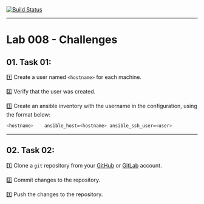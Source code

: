 <a href="https://github.com/nirgeier/AnsibleLabs/actions/workflows/Lab-008.yaml" target="_blank">
  <img src="https://github.com/nirgeier/AnsibleLabs/actions/workflows/Lab-008.yaml/badge.svg" alt="Build Status">
</a>

---
# Lab 008 - Challenges

## 01. Task 01:

1️⃣ Create a user named `<hostname>` for each machine.

2️⃣ Verify that the user was created.

3️⃣ Create an ansible inventory with the username in the configuration, using the format below:
  ```sh
  <hostname>    ansible_host=<hostname> ansible_ssh_user=<user>
  ```

---

## 02. Task 02:

1️⃣ Clone a `git` repository from your [GitHub](https://github.com) or [GitLab](https://gitlab.com) account.

2️⃣ Commit changes to the repository.

3️⃣ Push the changes to the repository.

